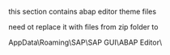 this section contains abap editor theme files 

need ot replace it with files from zip folder to 

AppData\Roaming\SAP\SAP GUI\ABAP Editor\